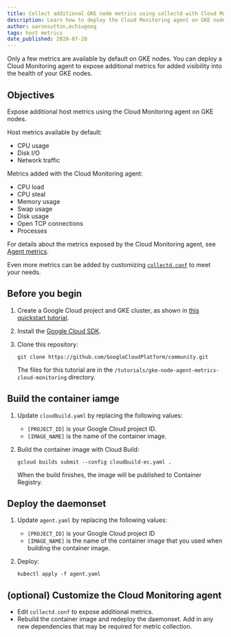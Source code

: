 ```yaml
---
title: Collect additional GKE node metrics using collectd with Cloud Monitoring
description: Learn how to deploy the Cloud Monitoring agent on GKE nodes to expose additional VM metrics on GKE nodes.
author: aaronsutton,echiugoog
tags: host metrics
date_published: 2020-07-20
---
```


Only a few metrics are available by default on GKE nodes. You can deploy a Cloud Monitoring agent to expose additional metrics for added visibility into 
the health of your GKE nodes.

## Objectives

Expose additional host metrics using the Cloud Monitoring agent on GKE nodes.

Host metrics available by default:

 * CPU usage
 * Disk I/O
 * Network traffic

Metrics added with the Cloud Monitoring agent:

 * CPU load
 * CPU steal
 * Memory usage
 * Swap usage
 * Disk usage
 * Open TCP connections
 * Processes

For details about the metrics exposed by the Cloud Monitoring agent, see [Agent metrics](https://cloud.google.com/monitoring/api/metrics_agent).

Even more metrics can be added by customizing
[`collectd.conf`](https://github.com/GoogleCloudPlatform/community/blob/master/tutorials/gke-node-agent-metrics-cloud-monitoring/collectd.conf) to meet your
needs.

## Before you begin

1.  Create a Google Cloud project and GKE cluster, as shown in [this quickstart tutorial](https://cloud.google.com/kubernetes-engine/docs/quickstart).
1.  Install the [Google Cloud SDK](https://cloud.google.com/sdk/).
1.  Clone this repository:

        git clone https://github.com/GoogleCloudPlatform/community.git
        
    The files for this tutorial are in the `/tutorials/gke-node-agent-metrics-cloud-monitoring` directory.
   
## Build the container iamge

1.  Update `cloudbuild.yaml` by replacing the following values:

    * `[PROJECT_ID]` is your Google Cloud project ID.
    * `[IMAGE_NAME]` is the name of the container image.
   
1.  Build the container image with Cloud Build:

        gcloud builds submit --config cloudbuild-ec.yaml .

    When the build finishes, the image will be published to Container Registry.

## Deploy the daemonset

1.  Update `agent.yaml` by replacing the following values:

    * `[PROJECT_ID]` is your Google Cloud project ID
    * `[IMAGE_NAME]` is the name of the container image that you used when building the container image.
    
1.  Deploy:

        kubectl apply -f agent.yaml

## (optional) Customize the Cloud Monitoring agent

 * Edit `collectd.conf` to expose additional metrics.
 * Rebuild the container image and redeploy the daemonset. Add in any new dependencies that may be required for metric collection.
